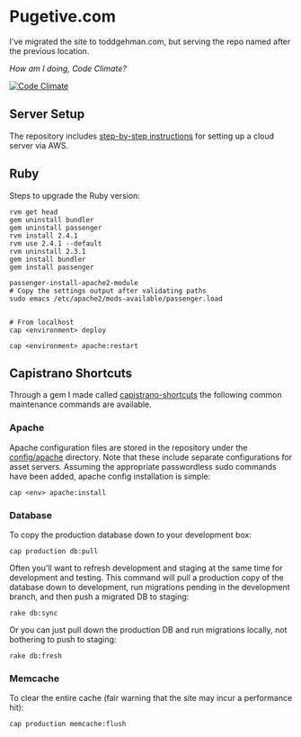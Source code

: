 Pugetive.com
============

I've migrated the site to toddgehman.com, but serving the repo named after the previous location.

*How am I doing, Code Climate?*

[![Code Climate](https://codeclimate.com/github/pugetive/pugetive.com/badges/gpa.svg)](https://codeclimate.com/github/pugetive/pugetive.com)

Server Setup
------------
The repository includes [step-by-step instructions](doc/aws-server-setup.sh) for setting up a cloud server via AWS.

Ruby
----
Steps to upgrade the Ruby version:

    rvm get head
    gem uninstall bundler
    gem uninstall passenger
    rvm install 2.4.1
    rvm use 2.4.1 --default
    rvm uninstall 2.3.1
    gem install bundler
    gem install passenger

    passenger-install-apache2-module
    # Copy the settings output after validating paths
    sudo emacs /etc/apache2/mods-available/passenger.load


    # From localhost
    cap <environment> deploy

    cap <environment> apache:restart


Capistrano Shortcuts
--------------------
Through a gem I made called [capistrano-shortcuts](https://github.com/pugetive/capistrano-shortcuts) the following common maintenance commands are available.


### Apache
Apache configuration files are stored in the repository under the [config/apache](config/apache) directory. Note that these include separate configurations for asset servers.  Assuming the appropriate passwordless sudo commands have been added, apache config installation is simple:

    cap <env> apache:install


### Database
To copy the production database down to your development box:

    cap production db:pull

Often you'll want to refresh development and staging at the same time for development and testing. This command will pull a production copy of the database down to development, run migrations pending in the development branch, and then push a migrated DB to staging:

    rake db:sync

Or you can just pull down the production DB and run migrations locally, not bothering to push to staging:

    rake db:fresh


### Memcache
To clear the entire cache (fair warning that the site may incur a performance hit):

    cap production memcache:flush

<!-- Backups
---------------------
A [cronjob](config/schedule.rb) executes a database dump several times per day. Since these backups are stored on disk in the log directory, they in turn are backed up via the Rackspace nightly backup of the ~deployer file system.
 -->


